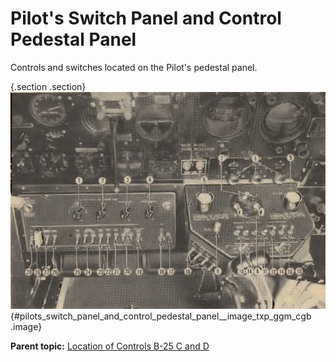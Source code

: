 
Pilot\'s Switch Panel and Control Pedestal Panel
================================================


Controls and switches located on the Pilot\'s pedestal panel.

 {.section .section}
![](../images/pilots_switch_panel_and_control_pedestal_panel.png){#pilots_switch_panel_and_control_pedestal_panel__image_txp_ggm_cgb
.image}





**Parent topic:** [Location of Controls B-25 C and
D](../mdita/location_of_controls_b_25_c_and_d.md "An overview of the airplane's key controls and their locations.")



